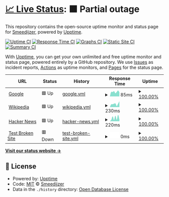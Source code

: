 # [📈 Live Status](https://smeedijzer-online.github.io/status): <!--live status--> **🟧 Partial outage**

This repository contains the open-source uptime monitor and status page for [Smeedijzer](https://smeedijzer-online.github.io/status), powered by [Upptime](https://github.com/upptime/upptime).

[![Uptime CI](https://github.com/smeedijzer-online/status/workflows/Uptime%20CI/badge.svg)](https://github.com/smeedijzer-online/status/actions?query=workflow%3A%22Uptime+CI%22)
[![Response Time CI](https://github.com/smeedijzer-online/status/workflows/Response%20Time%20CI/badge.svg)](https://github.com/smeedijzer-online/status/actions?query=workflow%3A%22Response+Time+CI%22)
[![Graphs CI](https://github.com/smeedijzer-online/status/workflows/Graphs%20CI/badge.svg)](https://github.com/smeedijzer-online/status/actions?query=workflow%3A%22Graphs+CI%22)
[![Static Site CI](https://github.com/smeedijzer-online/status/workflows/Static%20Site%20CI/badge.svg)](https://github.com/smeedijzer-online/status/actions?query=workflow%3A%22Static+Site+CI%22)
[![Summary CI](https://github.com/smeedijzer-online/status/workflows/Summary%20CI/badge.svg)](https://github.com/smeedijzer-online/status/actions?query=workflow%3A%22Summary+CI%22)

With [Upptime](https://upptime.js.org), you can get your own unlimited and free uptime monitor and status page, powered entirely by a GitHub repository. We use [Issues](https://github.com/smeedijzer-online/status/issues) as incident reports, [Actions](https://github.com/smeedijzer-online/status/actions) as uptime monitors, and [Pages](https://smeedijzer-online.github.io/status) for the status page.

<!--start: status pages-->
<!-- This summary is generated by Upptime (https://github.com/upptime/upptime) -->
<!-- Do not edit this manually, your changes will be overwritten -->
<!-- prettier-ignore -->
| URL | Status | History | Response Time | Uptime |
| --- | ------ | ------- | ------------- | ------ |
| <img alt="" src="https://favicons.githubusercontent.com/www.google.com" height="13"> [Google](https://www.google.com) | 🟩 Up | [google.yml](https://github.com/smeedijzer-online/status/commits/HEAD/history/google.yml) | <details><summary><img alt="Response time graph" src="./graphs/google/response-time-week.png" height="20"> 85ms</summary><br><a href="https://smeedijzer-online.github.io/status/history/google"><img alt="Response time 101" src="https://img.shields.io/endpoint?url=https%3A%2F%2Fraw.githubusercontent.com%2Fsmeedijzer-online%2Fstatus%2FHEAD%2Fapi%2Fgoogle%2Fresponse-time.json"></a><br><a href="https://smeedijzer-online.github.io/status/history/google"><img alt="24-hour response time 74" src="https://img.shields.io/endpoint?url=https%3A%2F%2Fraw.githubusercontent.com%2Fsmeedijzer-online%2Fstatus%2FHEAD%2Fapi%2Fgoogle%2Fresponse-time-day.json"></a><br><a href="https://smeedijzer-online.github.io/status/history/google"><img alt="7-day response time 85" src="https://img.shields.io/endpoint?url=https%3A%2F%2Fraw.githubusercontent.com%2Fsmeedijzer-online%2Fstatus%2FHEAD%2Fapi%2Fgoogle%2Fresponse-time-week.json"></a><br><a href="https://smeedijzer-online.github.io/status/history/google"><img alt="30-day response time 81" src="https://img.shields.io/endpoint?url=https%3A%2F%2Fraw.githubusercontent.com%2Fsmeedijzer-online%2Fstatus%2FHEAD%2Fapi%2Fgoogle%2Fresponse-time-month.json"></a><br><a href="https://smeedijzer-online.github.io/status/history/google"><img alt="1-year response time 101" src="https://img.shields.io/endpoint?url=https%3A%2F%2Fraw.githubusercontent.com%2Fsmeedijzer-online%2Fstatus%2FHEAD%2Fapi%2Fgoogle%2Fresponse-time-year.json"></a></details> | <details><summary><a href="https://smeedijzer-online.github.io/status/history/google">100.00%</a></summary><a href="https://smeedijzer-online.github.io/status/history/google"><img alt="All-time uptime 100.00%" src="https://img.shields.io/endpoint?url=https%3A%2F%2Fraw.githubusercontent.com%2Fsmeedijzer-online%2Fstatus%2FHEAD%2Fapi%2Fgoogle%2Fuptime.json"></a><br><a href="https://smeedijzer-online.github.io/status/history/google"><img alt="24-hour uptime 100.00%" src="https://img.shields.io/endpoint?url=https%3A%2F%2Fraw.githubusercontent.com%2Fsmeedijzer-online%2Fstatus%2FHEAD%2Fapi%2Fgoogle%2Fuptime-day.json"></a><br><a href="https://smeedijzer-online.github.io/status/history/google"><img alt="7-day uptime 100.00%" src="https://img.shields.io/endpoint?url=https%3A%2F%2Fraw.githubusercontent.com%2Fsmeedijzer-online%2Fstatus%2FHEAD%2Fapi%2Fgoogle%2Fuptime-week.json"></a><br><a href="https://smeedijzer-online.github.io/status/history/google"><img alt="30-day uptime 100.00%" src="https://img.shields.io/endpoint?url=https%3A%2F%2Fraw.githubusercontent.com%2Fsmeedijzer-online%2Fstatus%2FHEAD%2Fapi%2Fgoogle%2Fuptime-month.json"></a><br><a href="https://smeedijzer-online.github.io/status/history/google"><img alt="1-year uptime 100.00%" src="https://img.shields.io/endpoint?url=https%3A%2F%2Fraw.githubusercontent.com%2Fsmeedijzer-online%2Fstatus%2FHEAD%2Fapi%2Fgoogle%2Fuptime-year.json"></a></details>
| <img alt="" src="https://favicons.githubusercontent.com/en.wikipedia.org" height="13"> [Wikipedia](https://en.wikipedia.org) | 🟩 Up | [wikipedia.yml](https://github.com/smeedijzer-online/status/commits/HEAD/history/wikipedia.yml) | <details><summary><img alt="Response time graph" src="./graphs/wikipedia/response-time-week.png" height="20"> 230ms</summary><br><a href="https://smeedijzer-online.github.io/status/history/wikipedia"><img alt="Response time 243" src="https://img.shields.io/endpoint?url=https%3A%2F%2Fraw.githubusercontent.com%2Fsmeedijzer-online%2Fstatus%2FHEAD%2Fapi%2Fwikipedia%2Fresponse-time.json"></a><br><a href="https://smeedijzer-online.github.io/status/history/wikipedia"><img alt="24-hour response time 411" src="https://img.shields.io/endpoint?url=https%3A%2F%2Fraw.githubusercontent.com%2Fsmeedijzer-online%2Fstatus%2FHEAD%2Fapi%2Fwikipedia%2Fresponse-time-day.json"></a><br><a href="https://smeedijzer-online.github.io/status/history/wikipedia"><img alt="7-day response time 230" src="https://img.shields.io/endpoint?url=https%3A%2F%2Fraw.githubusercontent.com%2Fsmeedijzer-online%2Fstatus%2FHEAD%2Fapi%2Fwikipedia%2Fresponse-time-week.json"></a><br><a href="https://smeedijzer-online.github.io/status/history/wikipedia"><img alt="30-day response time 220" src="https://img.shields.io/endpoint?url=https%3A%2F%2Fraw.githubusercontent.com%2Fsmeedijzer-online%2Fstatus%2FHEAD%2Fapi%2Fwikipedia%2Fresponse-time-month.json"></a><br><a href="https://smeedijzer-online.github.io/status/history/wikipedia"><img alt="1-year response time 243" src="https://img.shields.io/endpoint?url=https%3A%2F%2Fraw.githubusercontent.com%2Fsmeedijzer-online%2Fstatus%2FHEAD%2Fapi%2Fwikipedia%2Fresponse-time-year.json"></a></details> | <details><summary><a href="https://smeedijzer-online.github.io/status/history/wikipedia">100.00%</a></summary><a href="https://smeedijzer-online.github.io/status/history/wikipedia"><img alt="All-time uptime 100.00%" src="https://img.shields.io/endpoint?url=https%3A%2F%2Fraw.githubusercontent.com%2Fsmeedijzer-online%2Fstatus%2FHEAD%2Fapi%2Fwikipedia%2Fuptime.json"></a><br><a href="https://smeedijzer-online.github.io/status/history/wikipedia"><img alt="24-hour uptime 100.00%" src="https://img.shields.io/endpoint?url=https%3A%2F%2Fraw.githubusercontent.com%2Fsmeedijzer-online%2Fstatus%2FHEAD%2Fapi%2Fwikipedia%2Fuptime-day.json"></a><br><a href="https://smeedijzer-online.github.io/status/history/wikipedia"><img alt="7-day uptime 100.00%" src="https://img.shields.io/endpoint?url=https%3A%2F%2Fraw.githubusercontent.com%2Fsmeedijzer-online%2Fstatus%2FHEAD%2Fapi%2Fwikipedia%2Fuptime-week.json"></a><br><a href="https://smeedijzer-online.github.io/status/history/wikipedia"><img alt="30-day uptime 100.00%" src="https://img.shields.io/endpoint?url=https%3A%2F%2Fraw.githubusercontent.com%2Fsmeedijzer-online%2Fstatus%2FHEAD%2Fapi%2Fwikipedia%2Fuptime-month.json"></a><br><a href="https://smeedijzer-online.github.io/status/history/wikipedia"><img alt="1-year uptime 100.00%" src="https://img.shields.io/endpoint?url=https%3A%2F%2Fraw.githubusercontent.com%2Fsmeedijzer-online%2Fstatus%2FHEAD%2Fapi%2Fwikipedia%2Fuptime-year.json"></a></details>
| <img alt="" src="https://favicons.githubusercontent.com/news.ycombinator.com" height="13"> [Hacker News](https://news.ycombinator.com) | 🟩 Up | [hacker-news.yml](https://github.com/smeedijzer-online/status/commits/HEAD/history/hacker-news.yml) | <details><summary><img alt="Response time graph" src="./graphs/hacker-news/response-time-week.png" height="20"> 220ms</summary><br><a href="https://smeedijzer-online.github.io/status/history/hacker-news"><img alt="Response time 268" src="https://img.shields.io/endpoint?url=https%3A%2F%2Fraw.githubusercontent.com%2Fsmeedijzer-online%2Fstatus%2FHEAD%2Fapi%2Fhacker-news%2Fresponse-time.json"></a><br><a href="https://smeedijzer-online.github.io/status/history/hacker-news"><img alt="24-hour response time 101" src="https://img.shields.io/endpoint?url=https%3A%2F%2Fraw.githubusercontent.com%2Fsmeedijzer-online%2Fstatus%2FHEAD%2Fapi%2Fhacker-news%2Fresponse-time-day.json"></a><br><a href="https://smeedijzer-online.github.io/status/history/hacker-news"><img alt="7-day response time 220" src="https://img.shields.io/endpoint?url=https%3A%2F%2Fraw.githubusercontent.com%2Fsmeedijzer-online%2Fstatus%2FHEAD%2Fapi%2Fhacker-news%2Fresponse-time-week.json"></a><br><a href="https://smeedijzer-online.github.io/status/history/hacker-news"><img alt="30-day response time 194" src="https://img.shields.io/endpoint?url=https%3A%2F%2Fraw.githubusercontent.com%2Fsmeedijzer-online%2Fstatus%2FHEAD%2Fapi%2Fhacker-news%2Fresponse-time-month.json"></a><br><a href="https://smeedijzer-online.github.io/status/history/hacker-news"><img alt="1-year response time 268" src="https://img.shields.io/endpoint?url=https%3A%2F%2Fraw.githubusercontent.com%2Fsmeedijzer-online%2Fstatus%2FHEAD%2Fapi%2Fhacker-news%2Fresponse-time-year.json"></a></details> | <details><summary><a href="https://smeedijzer-online.github.io/status/history/hacker-news">100.00%</a></summary><a href="https://smeedijzer-online.github.io/status/history/hacker-news"><img alt="All-time uptime 99.99%" src="https://img.shields.io/endpoint?url=https%3A%2F%2Fraw.githubusercontent.com%2Fsmeedijzer-online%2Fstatus%2FHEAD%2Fapi%2Fhacker-news%2Fuptime.json"></a><br><a href="https://smeedijzer-online.github.io/status/history/hacker-news"><img alt="24-hour uptime 100.00%" src="https://img.shields.io/endpoint?url=https%3A%2F%2Fraw.githubusercontent.com%2Fsmeedijzer-online%2Fstatus%2FHEAD%2Fapi%2Fhacker-news%2Fuptime-day.json"></a><br><a href="https://smeedijzer-online.github.io/status/history/hacker-news"><img alt="7-day uptime 100.00%" src="https://img.shields.io/endpoint?url=https%3A%2F%2Fraw.githubusercontent.com%2Fsmeedijzer-online%2Fstatus%2FHEAD%2Fapi%2Fhacker-news%2Fuptime-week.json"></a><br><a href="https://smeedijzer-online.github.io/status/history/hacker-news"><img alt="30-day uptime 99.95%" src="https://img.shields.io/endpoint?url=https%3A%2F%2Fraw.githubusercontent.com%2Fsmeedijzer-online%2Fstatus%2FHEAD%2Fapi%2Fhacker-news%2Fuptime-month.json"></a><br><a href="https://smeedijzer-online.github.io/status/history/hacker-news"><img alt="1-year uptime 99.99%" src="https://img.shields.io/endpoint?url=https%3A%2F%2Fraw.githubusercontent.com%2Fsmeedijzer-online%2Fstatus%2FHEAD%2Fapi%2Fhacker-news%2Fuptime-year.json"></a></details>
| <img alt="" src="https://favicons.githubusercontent.com/thissitedoesnotexist.koj.co" height="13"> [Test Broken Site](https://thissitedoesnotexist.koj.co) | 🟥 Down | [test-broken-site.yml](https://github.com/smeedijzer-online/status/commits/HEAD/history/test-broken-site.yml) | <details><summary><img alt="Response time graph" src="./graphs/test-broken-site/response-time-week.png" height="20"> 0ms</summary><br><a href="https://smeedijzer-online.github.io/status/history/test-broken-site"><img alt="Response time 0" src="https://img.shields.io/endpoint?url=https%3A%2F%2Fraw.githubusercontent.com%2Fsmeedijzer-online%2Fstatus%2FHEAD%2Fapi%2Ftest-broken-site%2Fresponse-time.json"></a><br><a href="https://smeedijzer-online.github.io/status/history/test-broken-site"><img alt="24-hour response time 0" src="https://img.shields.io/endpoint?url=https%3A%2F%2Fraw.githubusercontent.com%2Fsmeedijzer-online%2Fstatus%2FHEAD%2Fapi%2Ftest-broken-site%2Fresponse-time-day.json"></a><br><a href="https://smeedijzer-online.github.io/status/history/test-broken-site"><img alt="7-day response time 0" src="https://img.shields.io/endpoint?url=https%3A%2F%2Fraw.githubusercontent.com%2Fsmeedijzer-online%2Fstatus%2FHEAD%2Fapi%2Ftest-broken-site%2Fresponse-time-week.json"></a><br><a href="https://smeedijzer-online.github.io/status/history/test-broken-site"><img alt="30-day response time 0" src="https://img.shields.io/endpoint?url=https%3A%2F%2Fraw.githubusercontent.com%2Fsmeedijzer-online%2Fstatus%2FHEAD%2Fapi%2Ftest-broken-site%2Fresponse-time-month.json"></a><br><a href="https://smeedijzer-online.github.io/status/history/test-broken-site"><img alt="1-year response time 0" src="https://img.shields.io/endpoint?url=https%3A%2F%2Fraw.githubusercontent.com%2Fsmeedijzer-online%2Fstatus%2FHEAD%2Fapi%2Ftest-broken-site%2Fresponse-time-year.json"></a></details> | <details><summary><a href="https://smeedijzer-online.github.io/status/history/test-broken-site">100.00%</a></summary><a href="https://smeedijzer-online.github.io/status/history/test-broken-site"><img alt="All-time uptime 100.00%" src="https://img.shields.io/endpoint?url=https%3A%2F%2Fraw.githubusercontent.com%2Fsmeedijzer-online%2Fstatus%2FHEAD%2Fapi%2Ftest-broken-site%2Fuptime.json"></a><br><a href="https://smeedijzer-online.github.io/status/history/test-broken-site"><img alt="24-hour uptime 100.00%" src="https://img.shields.io/endpoint?url=https%3A%2F%2Fraw.githubusercontent.com%2Fsmeedijzer-online%2Fstatus%2FHEAD%2Fapi%2Ftest-broken-site%2Fuptime-day.json"></a><br><a href="https://smeedijzer-online.github.io/status/history/test-broken-site"><img alt="7-day uptime 100.00%" src="https://img.shields.io/endpoint?url=https%3A%2F%2Fraw.githubusercontent.com%2Fsmeedijzer-online%2Fstatus%2FHEAD%2Fapi%2Ftest-broken-site%2Fuptime-week.json"></a><br><a href="https://smeedijzer-online.github.io/status/history/test-broken-site"><img alt="30-day uptime 100.00%" src="https://img.shields.io/endpoint?url=https%3A%2F%2Fraw.githubusercontent.com%2Fsmeedijzer-online%2Fstatus%2FHEAD%2Fapi%2Ftest-broken-site%2Fuptime-month.json"></a><br><a href="https://smeedijzer-online.github.io/status/history/test-broken-site"><img alt="1-year uptime 100.00%" src="https://img.shields.io/endpoint?url=https%3A%2F%2Fraw.githubusercontent.com%2Fsmeedijzer-online%2Fstatus%2FHEAD%2Fapi%2Ftest-broken-site%2Fuptime-year.json"></a></details>

<!--end: status pages-->

[**Visit our status website →**](https://smeedijzer-online.github.io/status)

## 📄 License

- Powered by: [Upptime](https://github.com/upptime/upptime)
- Code: [MIT](./LICENSE) © [Smeedijzer](https://smeedijzer-online.github.io/status)
- Data in the `./history` directory: [Open Database License](https://opendatacommons.org/licenses/odbl/1-0/)

